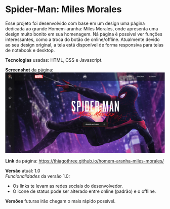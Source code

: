 # Spider-Man: Miles Morales

Esse projeto foi desenvolvido com base em um design uma página dedicada ao grande Homem-aranha: Miles Morales, onde apresenta uma design muito bonito em sua homenagem. Ná página é possível ver funções interessantes, como a troca do botão de online/offline. Atualmente devido ao seu design original, a tela está disponível de forma responsiva para telas de notebook e desktop.  

**Tecnologias** usadas: HTML, CSS e Javascript.

**Screenshot** da página:  <img src="assets/images/screenshot-spiderman-site.png">

**Link** da página: https://thiagothree.github.io/homem-aranha-miles-morales/

**Versão** atual: 1.0  
_Funcionalidades_ da versão 1.0:  
- Os links te levam as redes sociais do desenvolvedor.
- O icone de status pode ser alterado entre online (padrão) e o offline.  
 
**Versões** futuras irão chegam o mais rápido possível.
